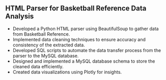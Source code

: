 ## HTML Parser for Basketball Reference Data Analysis 

- Developed a Python HTML parser using BeautifulSoup to gather data from Basketball Reference.
- Implemented data cleaning techniques to ensure accuracy and consistency of the extracted data.
- Developed SQL scripts to automate the data transfer process from the parser to the MySQL database.
- Designed and implemented a MySQL database schema to store the cleaned data efficiently.
- Created data visualizations using Plotly for insights. 
